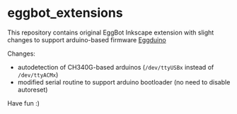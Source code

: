 # eggbot_extensions
This repository contains original EggBot Inkscape extension with slight changes to support arduino-based firmware [Eggduino](https://github.com/cocktailyogi/EggDuino)

Changes:
* autodetection of CH340G-based arduinos (`/dev/ttyUSBx` instead of `/dev/ttyACMx`)
* modified serial routine to support arduino bootloader (no need to disable autoreset)

Have fun :)
